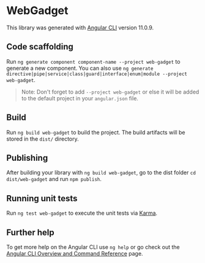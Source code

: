 # WebGadget

This library was generated with [Angular CLI](https://github.com/angular/angular-cli) version 11.0.9.

## Code scaffolding

Run `ng generate component component-name --project web-gadget` to generate a new component. You can also use `ng generate directive|pipe|service|class|guard|interface|enum|module --project web-gadget`.
> Note: Don't forget to add `--project web-gadget` or else it will be added to the default project in your `angular.json` file. 

## Build

Run `ng build web-gadget` to build the project. The build artifacts will be stored in the `dist/` directory.

## Publishing

After building your library with `ng build web-gadget`, go to the dist folder `cd dist/web-gadget` and run `npm publish`.

## Running unit tests

Run `ng test web-gadget` to execute the unit tests via [Karma](https://karma-runner.github.io).

## Further help

To get more help on the Angular CLI use `ng help` or go check out the [Angular CLI Overview and Command Reference](https://angular.io/cli) page.
